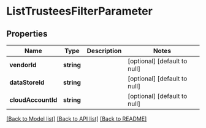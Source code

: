 # ListTrusteesFilterParameter

## Properties
Name | Type | Description | Notes
------------ | ------------- | ------------- | -------------
**vendorId** | **string** |  | [optional] [default to null]
**dataStoreId** | **string** |  | [optional] [default to null]
**cloudAccountId** | **string** |  | [optional] [default to null]

[[Back to Model list]](../README.md#documentation-for-models) [[Back to API list]](../README.md#documentation-for-api-endpoints) [[Back to README]](../README.md)


